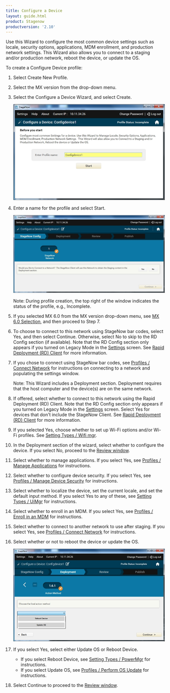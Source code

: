 ```yaml
---
title: Configure a Device
layout: guide.html
product: Stagenow
productversion: '2.10'
---
```

Use this Wizard to configure the most common device settings such as locale, security options, applications, MDM enrollment, and production network settings.  This Wizard also allows you to connect to a staging and/or production network, reboot the device, or update the OS. 

To create a Configure Device profile:

1. Select Create New Profile.

2. Select the MX version from the drop-down menu.

3. Select the Configure a Device Wizard, and select Create.

    ![img](../../images/profiles/configdevice_name.jpg)

4. Enter a name for the profile and select Start.

    ![img](../../images/profiles/configdevice_connectSN.jpg)

    Note: During profile creation, the top right of the window indicates the status of the profile, e.g., Incomplete.

5. If you selected MX 6.0 from the MX version drop-down menu, see [MX 6.0 Selection](../../stagingprofiles?MX%206.0%20Selection), and then proceed to Step 7.

6. To choose to connect to this network using StageNow bar codes, select Yes, and then select Continue. Otherwise, select No to skip to the RD Config section (if available). Note that the RD Config section only appears if you turned on Legacy Mode in the [Settings](../../gettingstarted?Settings) screen. See [Rapid Deployment (RD) Client](../../stageclient?Rapid%20Deployment%20Client) for more information.

7. If you chose to connect using StageNow bar codes, see [Profiles / Connect Network](../../Profiles/ConnectNetwork) for instructions on connecting to a network and populating the settings window.

    Note: This Wizard includes a Deployment section. Deployment requires that the host computer and the device(s) are on the same network. 

8. If offered, select whether to connect to this network using the Rapid Deployment (RD) Client. Note that the RD Config section only appears if you turned on Legacy Mode in the [Settings](../../gettingstarted?Settings) screen. Select Yes for devices that don't include the StageNow Client. See [Rapid Deployment (RD) Client](../../stageclient?Rapid%20Deployment%20Client) for more information.

9. If you selected Yes, choose whether to set up Wi-Fi options and/or Wi-Fi profiles. See [Setting Types / Wifi mgr](../../csp/wifi).

10. In the Deployment section of the wizard, select whether to configure the device. If you select No, proceed to the [Review window](../../stagingprofiles?Review).

11. Select whether to manage applications. If you select Yes, see [Profiles / Manage Applications](../../Profiles/manageapps) for instructions.

12. Select whether to configure device security. If you select Yes, see [Profiles / Manage Device Security](../../Profiles/managesecurity) for instructions.

13. Select whether to localize the device, set the current locale, and set the default input method.  If you select Yes to any of these, see [Setting Types / UiMgr](../../csp/ui) for instructions.

14. Select whether to enroll in an MDM. If you select Yes, see [Profiles / Enroll in an MDM](../../Profiles/enrollmdm) for instructions.

15. Select whether to connect to another network to use after staging. If you select Yes, see [Profiles / Connect Network](../../Profiles/ConnectNetwork) for instructions.

16. Select whether or not to reboot the device or update the OS. 

    ![img](../../images/profiles/configdevice_reboot.jpg)

17. If you select Yes, select either Update OS or Reboot Device.

    * If you select Reboot Device, see [Setting Types / PowerMgr](../../csp/power) for instructions.
    * If you select Update OS, see [Profiles / Perform OS Update](../../Profiles/osupdate) for instructions.


18. Select Continue to proceed to the [Review window](../../stagingprofiles?Review).

